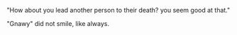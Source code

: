 "How about you lead another person to their death? you seem good at that."

"Gnawy" did not smile, like always.